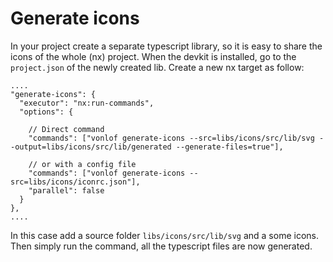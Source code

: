# Generate icons

In your project create a separate typescript library, so it is easy to share the icons of the whole (nx) project.
When the devkit is installed, go to the `project.json` of the newly created lib. Create a new nx target as follow:

```
....
"generate-icons": {
  "executor": "nx:run-commands",
  "options": {

    // Direct command
    "commands": ["vonlof generate-icons --src=libs/icons/src/lib/svg --output=libs/icons/src/lib/generated --generate-files=true"],

    // or with a config file
    "commands": ["vonlof generate-icons --src=libs/icons/iconrc.json"],
    "parallel": false
  }
},
....
```

In this case add a source folder `libs/icons/src/lib/svg` and a some icons. Then simply run the command, all the typescript files are now generated.
